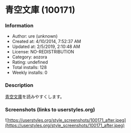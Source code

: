 # 青空文庫 (100171)

### Information
- Author: ure (unknown)
- Created at: 4/10/2014, 7:52:37 AM
- Updated at: 2/5/2019, 2:10:48 AM
- License: NO-REDISTRIBUTION
- Category: aozora
- Rating: undefined
- Total installs: 128
- Weekly installs: 0


### Description
<a href="http://www.aozora.gr.jp/" target="_blank">青空文庫</a>を読みやすくします。


### Screenshots (links to userstyles.org)
![https://userstyles.org/style_screenshots/100171_after.jpeg](https://userstyles.org/style_screenshots/100171_after.jpeg)



